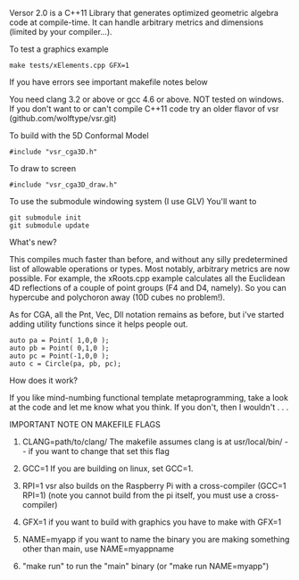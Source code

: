 Versor 2.0 is a C++11 Library that generates optimized geometric algebra code at compile-time.
It can handle arbitrary metrics and dimensions (limited by your compiler...).

To test a graphics example

	make tests/xElements.cpp GFX=1 
	
If you have errors see important makefile notes below

You need clang 3.2 or above or gcc 4.6 or above.  NOT tested on windows. 
If you don't want to or can't compile C++11 code try an older flavor of vsr
(github.com/wolftype/vsr.git)
                                                                      
To build with the 5D Conformal Model

	#include "vsr_cga3D.h"

To draw to screen

	#include "vsr_cga3D_draw.h" 
	
To use the submodule windowing system (I use GLV) You'll want to 

	git submodule init
	git submodule update
	
What's new? 

This compiles much faster than before, and without any silly predetermined list
of allowable operations or types.  Most notably, arbitrary metrics are now possible.  For example, 
the xRoots.cpp example calculates all the Euclidean 4D reflections of a couple of point groups
(F4 and D4, namely). So you can hypercube and polychoron away (10D cubes no problem!).  

As for CGA, all the Pnt, Vec, Dll notation remains as before, but i've started adding utility functions
since it helps people out. 

	auto pa = Point( 1,0,0 ); 
	auto pb = Point( 0,1,0 ); 
	auto pc = Point(-1,0,0 ); 
	auto c = Circle(pa, pb, pc); 
	
How does it work?

If you like mind-numbing functional template metaprogramming, take a look at the code
and let me know what you think.  If you don't, then I wouldn't . . .
	 

IMPORTANT NOTE ON MAKEFILE FLAGS

1. CLANG=path/to/clang/ 
		The makefile assumes clang is at usr/local/bin/ -- if you want to change that set this flag  

2. GCC=1 
		If you are building on linux, set GCC=1.

3. RPI=1
        vsr also builds on the Raspberry Pi with a cross-compiler (GCC=1 RPI=1)
		(note you cannot build from the pi itself, you must use a cross-compiler)

3. GFX=1 
		if you want to build with graphics you have to make with GFX=1

4. NAME=myapp
		if you want to name the binary you are making something other than main, use NAME=myappname

5. "make run" to run the "main" binary (or "make run NAME=myapp")